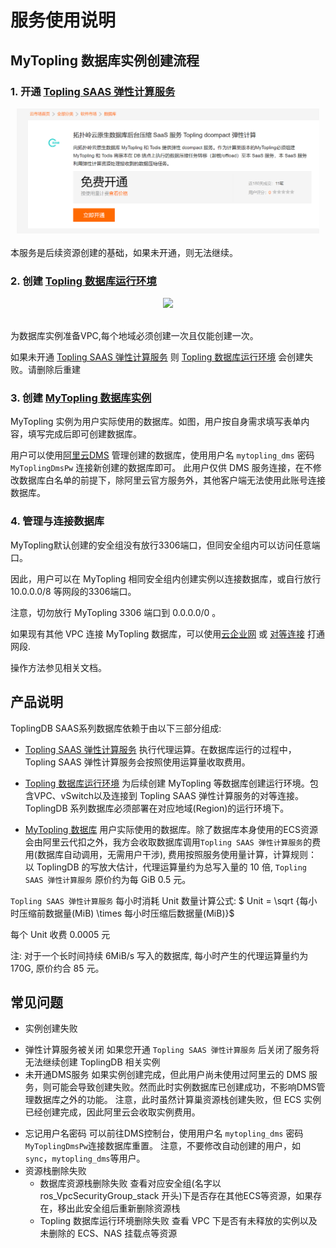 # 服务使用说明

## MyTopling 数据库实例创建流程

### 1. 开通 [Topling SAAS 弹性计算服务](https://market.aliyun.com/products/56024006/cmgj00064106.html)
<div align="center" >
<img src="img/api-image.PNG" height="200"/>
</div>
<br />
本服务是后续资源创建的基础，如果未开通，则无法继续。

### 2. 创建 [Topling 数据库运行环境](https://computenest.console.aliyun.com/service/instance/create/cn-hangzhou?type=user&ServiceId=service-cb1b7a70ed544bbcaa75) 

<div align="center" >
<img src="img/topling-db-env.bmp" height="300"/>
</div>
<br />

为数据库实例准备VPC,每个地域必须创建一次且仅能创建一次。

如果未开通 [Topling SAAS 弹性计算服务](https://market.aliyun.com/products/56024006/cmgj00064106.html) 则 [Topling 数据库运行环境](https://computenest.console.aliyun.com/service/instance/create/cn-hangzhou?type=user&ServiceId=service-cb1b7a70ed544bbcaa75)
会创建失败。请删除后重建


### 3. 创建 [MyTopling 数据库实例](https://computenest.console.aliyun.com/service/instance/create/cn-hangzhou?type=user&ServiceId=service-7e82cdf7c86f4d2f906e)

MyTopling 实例为用户实际使用的数据库。如图，用户按自身需求填写表单内容，填写完成后即可创建数据库。

用户可以使用[阿里云DMS](https://dms.aliyun.com/) 管理创建的数据库，使用用户名 `mytopling_dms` 密码 `MyToplingDmsPw` 连接新创建的数据库即可。
此用户仅供 DMS 服务连接，在不修改数据库白名单的前提下，除阿里云官方服务外，其他客户端无法使用此账号连接数据库。



### 4. 管理与连接数据库

MyTopling默认创建的安全组没有放行3306端口，但同安全组内可以访问任意端口。

因此，用户可以在 MyTopling 相同安全组内创建实例以连接数据库，或自行放行 10.0.0.0/8 等网段的3306端口。

注意，切勿放行 MyTopling 3306 端口到 0.0.0.0/0 。

如果现有其他 VPC 连接 MyTopling 数据库，可以使用[云企业网](https://cen.console.aliyun.com/cen/list) 或 [对等连接](https://vpc.console.aliyun.com/vpcpeer) 打通网段.

操作方法参见相关文档。


## 产品说明

ToplingDB SAAS系列数据库依赖于由以下三部分组成:
* [Topling SAAS 弹性计算服务](https://market.aliyun.com/products/56024006/cmgj00064106.html) 执行代理运算。在数据库运行的过程中，Topling SAAS 弹性计算服务会按照使用运算量收取费用。

* [Topling 数据库运行环境](https://computenest.console.aliyun.com/service/instance/create/cn-hangzhou?type=user&ServiceId=service-cb1b7a70ed544bbcaa75) 
为后续创建 MyTopling 等数据库创建运行环境。包含VPC、vSwitch以及连接到 Topling SAAS 弹性计算服务的对等连接。ToplingDB 系列数据库必须部署在对应地域(Region)的运行环境下。

* [MyTopling 数据库](https://computenest.console.aliyun.com/service/instance/create/cn-hangzhou?type=user&ServiceId=service-7e82cdf7c86f4d2f906e)
用户实际使用的数据库。除了数据库本身使用的ECS资源会由阿里云代扣之外，我方会收取数据库调用`Topling SAAS 弹性计算服务`的费用(数据库自动调用，无需用户干涉), 费用按照服务使用量计算，计算规则：
以 ToplingDB 的写放大估计，代理运算量约为总写入量的 10 倍, `Topling SAAS 弹性计算服务` 原价约为每 GiB 0.5 元。

`Topling SAAS 弹性计算服务` 每小时消耗 Unit 数量计算公式:
$ Unit = \sqrt {每小时压缩前数据量(MiB) \times 每小时压缩后数据量(MiB)}$

每个 Unit 收费 0.0005 元

注: 对于一个长时间持续 6MiB/s 写入的数据库, 每小时产生的代理运算量约为 170G, 原价约合 85 元。


## 常见问题

* 实例创建失败
 - 弹性计算服务被关闭
    如果您开通 `Topling SAAS 弹性计算服务` 后关闭了服务将无法继续创建 ToplingDB 相关实例
 - 未开通DMS服务
    如果实例创建完成，但此用户尚未使用过阿里云的 DMS 服务，则可能会导致创建失败。然而此时实例数据库已创建成功，不影响DMS管理数据库之外的功能。
    注意，此时虽然计算巢资源栈创建失败，但 ECS 实例已经创建完成，因此阿里云会收取实例费用。
* 忘记用户名密码
  可以前往DMS控制台，使用用户名 `mytopling_dms` 密码 `MyToplingDmsPw`连接数据库重置。
  注意，不要修改自动创建的用户，如`sync`，`mytopling_dms`等用户。
* 资源栈删除失败
  - 数据库资源栈删除失败
  查看对应安全组(名字以 ros_VpcSecurityGroup_stack 开头)下是否存在其他ECS等资源，如果存在，移出此安全组后重新删除资源栈
  - Topling 数据库运行环境删除失败
    查看 VPC 下是否有未释放的实例以及未删除的 ECS、NAS 挂载点等资源



